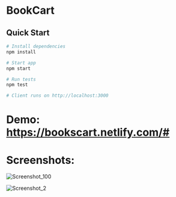 # BookCart

## Quick Start

``` bash
# Install dependencies
npm install

# Start app
npm start

# Run tests
npm test

# Client runs on http://localhost:3000
```

# Demo: https://bookscart.netlify.com/#

# Screenshots:

![Screenshot_100](https://user-images.githubusercontent.com/16613832/62007898-9671ba80-b170-11e9-8067-d3c4233df32d.png)

![Screenshot_2](https://user-images.githubusercontent.com/16613832/62010554-f9238000-b189-11e9-9b9e-928fe3fa37dc.png)
